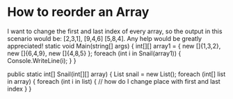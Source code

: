 
# How to reorder an Array

I want to change the first and last index of every array, so the output in this scenario would be: [2,3,1], [9,4,6] [5,8,4].
Any help would be greatly appreciated!
static void Main(string[] args)
{
    int[][] array1 =
  {
       new []{1,3,2},
       new []{6,4,9},
       new []{4,8,5}
   };
    foreach (int i in Snail(array1))
    {
        Console.WriteLine(i);
    }
}


public static int[] Snail(int[][] array)
{
    List<int> snail = new List<int>();
    foreach (int[] list in array)
    {
        foreach (int i in list)
        {
          // how do I change place with first and last index
        }
    }


        